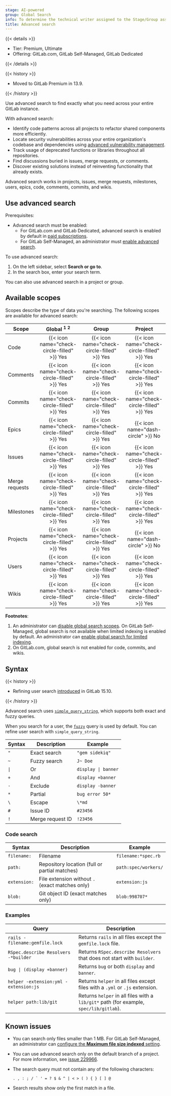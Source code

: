 ```yaml
---
stage: AI-powered
group: Global Search
info: To determine the technical writer assigned to the Stage/Group associated with this page, see https://handbook.gitlab.com/handbook/product/ux/technical-writing/#assignments
title: Advanced search
---
```


{{< details >}}

- Tier: Premium, Ultimate
- Offering: GitLab.com, GitLab Self-Managed, GitLab Dedicated

{{< /details >}}

{{< history >}}

- Moved to GitLab Premium in 13.9.

{{< /history >}}

Use advanced search to find exactly what you need across your entire GitLab instance.

With advanced search:

- Identify code patterns across all projects to refactor shared components more efficiently.
- Locate security vulnerabilities across your entire organization's codebase and dependencies using [advanced vulnerability management](../application_security/vulnerability_report/_index.md#advanced-vulnerability-management).
- Track usage of deprecated functions or libraries throughout all repositories.
- Find discussions buried in issues, merge requests, or comments.
- Discover existing solutions instead of reinventing functionality that already exists.

Advanced search works in projects, issues, merge requests, milestones,
users, epics, code, comments, commits, and wikis.

## Use advanced search

Prerequisites:

- Advanced search must be enabled:
  - For GitLab.com and GitLab Dedicated, advanced search is
    enabled by default in [paid subscriptions](../../subscriptions/_index.md).
  - For GitLab Self-Managed, an administrator must
    [enable advanced search](../../integration/advanced_search/elasticsearch.md#enable-advanced-search).

To use advanced search:

1. On the left sidebar, select **Search or go to**.
1. In the search box, enter your search term.

You can also use advanced search in a project or group.

## Available scopes

Scopes describe the type of data you're searching.
The following scopes are available for advanced search:

| Scope          | Global <sup>1</sup> <sup>2</sup>            | Group                                       | Project |
|----------------|:-------------------------------------------:|:-------------------------------------------:|:-------:|
| Code           | {{< icon name="check-circle-filled" >}} Yes | {{< icon name="check-circle-filled" >}} Yes | {{< icon name="check-circle-filled" >}} Yes |
| Comments       | {{< icon name="check-circle-filled" >}} Yes | {{< icon name="check-circle-filled" >}} Yes | {{< icon name="check-circle-filled" >}} Yes |
| Commits        | {{< icon name="check-circle-filled" >}} Yes | {{< icon name="check-circle-filled" >}} Yes | {{< icon name="check-circle-filled" >}} Yes |
| Epics          | {{< icon name="check-circle-filled" >}} Yes | {{< icon name="check-circle-filled" >}} Yes | {{< icon name="dash-circle" >}} No |
| Issues         | {{< icon name="check-circle-filled" >}} Yes | {{< icon name="check-circle-filled" >}} Yes | {{< icon name="check-circle-filled" >}} Yes |
| Merge requests | {{< icon name="check-circle-filled" >}} Yes | {{< icon name="check-circle-filled" >}} Yes | {{< icon name="check-circle-filled" >}} Yes |
| Milestones     | {{< icon name="check-circle-filled" >}} Yes | {{< icon name="check-circle-filled" >}} Yes | {{< icon name="check-circle-filled" >}} Yes |
| Projects       | {{< icon name="check-circle-filled" >}} Yes | {{< icon name="check-circle-filled" >}} Yes | {{< icon name="dash-circle" >}} No |
| Users          | {{< icon name="check-circle-filled" >}} Yes | {{< icon name="check-circle-filled" >}} Yes | {{< icon name="check-circle-filled" >}} Yes |
| Wikis          | {{< icon name="check-circle-filled" >}} Yes | {{< icon name="check-circle-filled" >}} Yes | {{< icon name="check-circle-filled" >}} Yes |

**Footnotes**:

1. An administrator can [disable global search scopes](_index.md#disable-global-search-scopes).
   On GitLab Self-Managed, global search is not available when limited indexing is enabled by default.
   An administrator can [enable global search for limited indexing](../../integration/advanced_search/elasticsearch.md#indexed-namespaces).
1. On GitLab.com, global search is not enabled for code, commits, and wikis.

## Syntax

<!-- Remember to also update the tables in `doc/drawers/advanced_search_syntax.md` -->

{{< history >}}

- Refining user search [introduced](https://gitlab.com/gitlab-org/gitlab/-/issues/388409) in GitLab 15.10.

{{< /history >}}

Advanced search uses [`simple_query_string`](https://www.elastic.co/guide/en/elasticsearch/reference/current/query-dsl-simple-query-string-query.html),
which supports both exact and fuzzy queries.

When you search for a user, the [`fuzzy`](https://www.elastic.co/guide/en/elasticsearch/reference/current/query-dsl-fuzzy-query.html) query is used by default.
You can refine user search with `simple_query_string`.

| Syntax              | Description      | Example |
|---------------------|------------------|---------|
| `"`                 | Exact search     | `"gem sidekiq"` |
| `~`                 | Fuzzy search     | `J~ Doe` |
| `\|`                | Or               | `display \| banner` |
| `+`                 | And              | `display +banner` |
| `-`                 | Exclude          | `display -banner` |
| `*`                 | Partial          | `bug error 50*` |
| ` \ `               | Escape           | `\*md` |
| `#`                 | Issue ID         | `#23456` |
| `!`                 | Merge request ID | `!23456` |

### Code search

| Syntax       | Description                                     | Example |
|--------------|-------------------------------------------------|---------|
| `filename:`  | Filename                                        | `filename:*spec.rb` |
| `path:`      | Repository location (full or partial matches)   | `path:spec/workers/` |
| `extension:` | File extension without `.` (exact matches only) | `extension:js` |
| `blob:`      | Git object ID (exact matches only)              | `blob:998707*` |

### Examples

<!-- markdownlint-disable MD044 -->

| Query                                              | Description |
|----------------------------------------------------|-------------|
| `rails -filename:gemfile.lock` | Returns `rails` in all files except the `gemfile.lock` file. |
| `RSpec.describe Resolvers -*builder` | Returns `RSpec.describe Resolvers` that does not start with `builder`. |
| `bug \| (display +banner)` | Returns `bug` or both `display` and `banner`. |
| `helper -extension:yml -extension:js` | Returns `helper` in all files except files with a `.yml` or `.js` extension. |
| `helper path:lib/git` | Returns `helper` in all files with a `lib/git*` path (for example, `spec/lib/gitlab`). |

<!-- markdownlint-enable MD044 -->

## Known issues

- You can search only files smaller than 1 MB.
  For GitLab Self-Managed, an administrator can
  [configure the **Maximum file size indexed** setting](../../integration/advanced_search/elasticsearch.md#advanced-search-configuration).
- You can use advanced search only on the default branch of a project.
  For more information, see [issue 229966](https://gitlab.com/gitlab-org/gitlab/-/issues/229966).
- The search query must not contain any of the following characters:

  ```plaintext
  . , : ; / ` ' = ? $ & ^ | < > ( ) { } [ ] @
  ```

- Search results show only the first match in a file.
